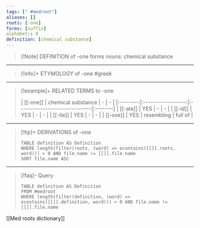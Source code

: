 ```yaml
---
tags: [" #medroot"]
aliases: []
roots: [-one]
forms: [suffix]
alphabet:: O
definition: [chemical substance]
---
```

>[!Note] DEFINITION of -one
>forms nouns: chemical substance
_____
>[!info]+ ETYMOLOGY of -one
>#greek
_____
>[!example]+ RELATED TERMS to -one
>
>| [[-one]] | chemical substance | - |    -    |
|:--------:|:------------------:|:------------------------------:|:-------:|
| [[-ate]] |        YES         |               -                |    -    |
| [[-id]] |        YES         |               -                |    -    |
| [[-ite]] |        YES         |               -                |    -    |
| [[-ose]] |        YES         |          resembling          | full of |
_____
>[!tip]+ DERIVATIONS of -one
>```dataview
>TABLE definition AS Definition 
>WHERE length(filter(roots, (word) => econtains([[]].roots, word))) > 0 AND file.name != [[]].file.name
>SORT file.name ASC
>```
_____
>[!faq]- Query
>
>```dataview
>TABLE definition AS Definition
>FROM #medroot
>WHERE length(filter(definition, (word) => econtains([[]].definition, word))) > 0 AND file.name != [[]].file.name
>```

[[Med roots dictionary]]